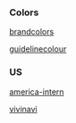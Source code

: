 ### Colors
[brandcolors](https://brandcolors.net/)

[guidelinecolour](http://guidelinecolour.com/)

### US
[america-intern](https://www.america-intern.com/)

[vivinavi](https://losangeles.vivinavi.com/)
